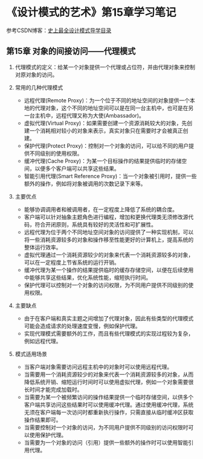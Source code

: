 # 《设计模式的艺术》第15章学习笔记

参考CSDN博客：[史上最全设计模式导学目录](https://blog.csdn.net/LoveLion/article/details/17517213)

## 第15章 对象的间接访问——代理模式

1. 代理模式的定义：给某一个对象提供一个代理或占位符，并由代理对象来控制对原对象的访问。

2. 常用的几种代理模式
    - 远程代理(Remote Proxy)：为一个位于不同的地址空间的对象提供一个本地的代理对象，这个不同的地址空间可以是在同一台主机中，也可是在另一台主机中，远程代理又称为大使(Ambassador)。
    - 虚拟代理(Virtual Proxy)：如果需要创建一个资源消耗较大的对象，先创建一个消耗相对较小的对象来表示，真实对象只在需要时才会被真正创建。
    - 保护代理(Protect Proxy)：控制对一个对象的访问，可以给不同的用户提供不同级别的使用权限。
    - 缓冲代理(Cache Proxy)：为某一个目标操作的结果提供临时的存储空间，以便多个客户端可以共享这些结果。
    - 智能引用代理(Smart Reference Proxy)：当一个对象被引用时，提供一些额外的操作，例如将对象被调用的次数记录下来等。

3. 主要优点
    - 能够协调调用者和被调用者，在一定程度上降低了系统的耦合度。
    - 客户端可以针对抽象主题角色进行编程，增加和更换代理类无须修改源代码，符合开闭原则，系统具有较好的灵活性和可扩展性。
    - 远程代理为位于两个不同地址空间对象的访问提供了一种实现机制，可以将一些消耗资源较多的对象和操作移至性能更好的计算机上，提高系统的整体运行效率。
    - 虚拟代理通过一个消耗资源较少的对象来代表一个消耗资源较多的对象，可以在一定程度上节省系统的运行开销。
    - 缓冲代理为某一个操作的结果提供临时的缓存存储空间，以便在后续使用中能够共享这些结果，优化系统性能，缩短执行时间。
    - 保护代理可以控制对一个对象的访问权限，为不同用户提供不同级别的使用权限。

4. 主要缺点
    - 由于在客户端和真实主题之间增加了代理对象，因此有些类型的代理模式可能会造成请求的处理速度变慢，例如保护代理。
    - 实现代理模式需要额外的工作，而且有些代理模式的实现过程较为复杂，例如远程代理。

5. 模式适用场景
    - 当客户端对象需要访问远程主机中的对象时可以使用远程代理。
    - 当需要用一个消耗资源较少的对象来代表一个消耗资源较多的对象，从而降低系统开销、缩短运行时间时可以使用虚拟代理，例如一个对象需要很长时间才能完成加载时。
    - 当需要为某一个被频繁访问的操作结果提供一个临时存储空间，以供多个客户端共享访问这些结果时可以使用缓冲代理。通过使用缓冲代理，系统无须在客户端每一次访问时都重新执行操作，只需直接从临时缓冲区获取操作结果即可。
    - 当需要控制对一个对象的访问，为不同用户提供不同级别的访问权限时可以使用保护代理。
    - 当需要为一个对象的访问（引用）提供一些额外的操作时可以使用智能引用代理。
